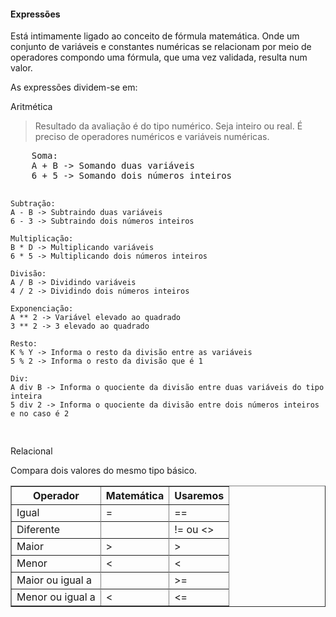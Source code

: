 #### Expressões
<p>Está intimamente ligado ao conceito de fórmula matemática. Onde um conjunto de variáveis e constantes numéricas se relacionam por meio de operadores compondo uma fórmula, que uma vez validada, resulta num valor.</p>

<p>As expressões dividem-se em: </p>
<p>Aritmética</p>
<blockquote>Resultado da avaliação é do tipo numérico. Seja inteiro ou real. É preciso de operadores numéricos e variáveis numéricas.</blockquote>
<pre>
    Soma:
    A + B -> Somando duas variáveis
    6 + 5 -> Somando dois números inteiros

    Subtração:
    A - B -> Subtraindo duas variáveis
    6 - 3 -> Subtraindo dois números inteiros

    Multiplicação:
    B * D -> Multiplicando variáveis
    6 * 5 -> Multiplicando dois números inteiros

    Divisão:
    A / B -> Dividindo variáveis
    4 / 2 -> Dividindo dois números inteiros

    Exponenciação:
    A ** 2 -> Variável elevado ao quadrado
    3 ** 2 -> 3 elevado ao quadrado

    Resto:
    K % Y -> Informa o resto da divisão entre as variáveis
    5 % 2 -> Informa o resto da divisão que é 1

    Div:
    A div B -> Informa o quociente da divisão entre duas variáveis do tipo inteira
    5 div 2 -> Informa o quociente da divisão entre dois números inteiros e no caso é 2  
</pre>

<p>Relacional</p>
<p>Compara dois valores do mesmo tipo básico.</p>
<table border = 1px>
    <tr>
        <th>Operador</th>
        <th>Matemática</th>
        <th>Usaremos</th>
    </tr>
    <tr>
        <td>Igual</td>
        <td>=</td>
        <td>==</td>
    <tr>
    <tr>
        <td>Diferente</td>
        <td></td>
        <td>!= ou <></td>
    <tr>
    <tr>
        <td>Maior</td>
        <td>></td>
        <td>></td>
    <tr>
    <tr>
        <td>Menor</td>
        <td><</td>
        <td><</td>
    <tr>
    <tr>
        <td>Maior ou igual a</td>
        <td></td>
        <td>>=</td>
    <tr>
    <tr>
        <td>Menor ou igual a</td>
        <td><</td>
        <td><=</td>
    <tr>
</table>


